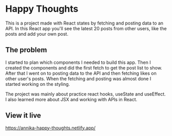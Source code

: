 # Happy Thoughts

This is a project made with React states by fetching and posting data to an API. In this React app you'll see the latest 20 posts from other users, like the posts and add your own post.

## The problem

I started to plan which components I needed to build this app. Then I created the components and did the first fetch to get the post list to show. After that I went on to posting data to the API and then fetching likes on other user's posts. When the fetching and posting was almost done I started working on the styling. 

The project was mainly about practice react hooks, useState and useEffect. I also learned more about JSX and working with APIs in React.

## View it live

https://annika-happy-thoughts.netlify.app/
